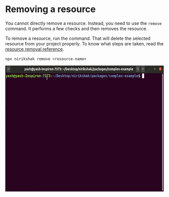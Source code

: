# Removing a resource

You cannot directly remove a resource. Instead, you need to use the `remove` command. It performs a few checks and then removes the resource.

To remove a resource, run the command. That will delete the selected resource from your project properly. To know what steps are taken, read the [resource removal reference](../packages/cli/docs/Remove.md).

```shell
npx nirikshak remove <resource-name>
```

<p align=center>
    <img alt="Initialisation command" height=400 src="../packages/cli/docs/removeResource.gif" />
</p>
